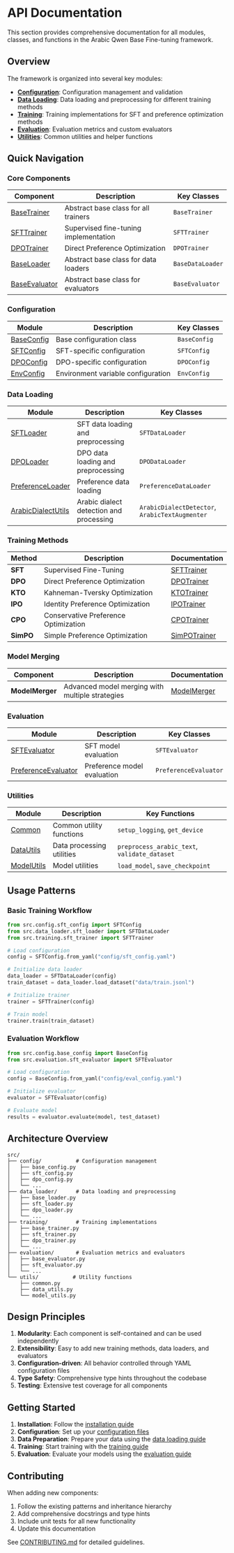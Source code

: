 # API Documentation

This section provides comprehensive documentation for all modules, classes, and functions in the Arabic Qwen Base Fine-tuning framework.

## Overview

The framework is organized into several key modules:

- **[Configuration](config/index.md)**: Configuration management and validation
- **[Data Loading](data_loader/index.md)**: Data loading and preprocessing for different training methods
- **[Training](training/index.md)**: Training implementations for SFT and preference optimization methods
- **[Evaluation](evaluation/index.md)**: Evaluation metrics and custom evaluators
- **[Utilities](utils/index.md)**: Common utilities and helper functions

## Quick Navigation

### Core Components

| Component | Description | Key Classes |
|-----------|-------------|-------------|
| [BaseTrainer](training/base_trainer.md) | Abstract base class for all trainers | `BaseTrainer` |
| [SFTTrainer](training/sft_trainer.md) | Supervised fine-tuning implementation | `SFTTrainer` |
| [DPOTrainer](training/dpo_trainer.md) | Direct Preference Optimization | `DPOTrainer` |
| [BaseLoader](data_loader/base_loader.md) | Abstract base class for data loaders | `BaseDataLoader` |
| [BaseEvaluator](evaluation/base_evaluator.md) | Abstract base class for evaluators | `BaseEvaluator` |

### Configuration

| Module | Description | Key Classes |
|--------|-------------|-------------|
| [BaseConfig](config/base_config.md) | Base configuration class | `BaseConfig` |
| [SFTConfig](config/sft_config.md) | SFT-specific configuration | `SFTConfig` |
| [DPOConfig](config/dpo_config.md) | DPO-specific configuration | `DPOConfig` |
| [EnvConfig](config/env_config.md) | Environment variable configuration | `EnvConfig` |

### Data Loading

| Module | Description | Key Classes |
|--------|-------------|-------------|
| [SFTLoader](data_loader/sft_loader.md) | SFT data loading and preprocessing | `SFTDataLoader` |
| [DPOLoader](data_loader/dpo_loader.md) | DPO data loading and preprocessing | `DPODataLoader` |
| [PreferenceLoader](data_loader/preference_loader.md) | Preference data loading | `PreferenceDataLoader` |
| [ArabicDialectUtils](data/arabic_dialect_utils.md) | Arabic dialect detection and processing | `ArabicDialectDetector`, `ArabicTextAugmenter` |

### Training Methods

| Method | Description | Documentation |
|--------|-------------|---------------|
| **SFT** | Supervised Fine-Tuning | [SFTTrainer](training/sft_trainer.md) |
| **DPO** | Direct Preference Optimization | [DPOTrainer](training/dpo_trainer.md) |
| **KTO** | Kahneman-Tversky Optimization | [KTOTrainer](training/kto_trainer.md) |
| **IPO** | Identity Preference Optimization | [IPOTrainer](training/ipo_trainer.md) |
| **CPO** | Conservative Preference Optimization | [CPOTrainer](training/cpo_trainer.md) |
| **SimPO** | Simple Preference Optimization | [SimPOTrainer](training/simpo_trainer.md) |

### Model Merging

| Component | Description | Documentation |
|-----------|-------------|---------------|
| **ModelMerger** | Advanced model merging with multiple strategies | [ModelMerger](training/model_merger.md) |

### Evaluation

| Module | Description | Key Classes |
|--------|-------------|-------------|
| [SFTEvaluator](evaluation/sft_evaluator.md) | SFT model evaluation | `SFTEvaluator` |
| [PreferenceEvaluator](evaluation/preference_evaluator.md) | Preference model evaluation | `PreferenceEvaluator` |

### Utilities

| Module | Description | Key Functions |
|--------|-------------|---------------|
| [Common](utils/common.md) | Common utility functions | `setup_logging`, `get_device` |
| [DataUtils](utils/data_utils.md) | Data processing utilities | `preprocess_arabic_text`, `validate_dataset` |
| [ModelUtils](utils/model_utils.md) | Model utilities | `load_model`, `save_checkpoint` |

## Usage Patterns

### Basic Training Workflow

```python
from src.config.sft_config import SFTConfig
from src.data_loader.sft_loader import SFTDataLoader
from src.training.sft_trainer import SFTTrainer

# Load configuration
config = SFTConfig.from_yaml("config/sft_config.yaml")

# Initialize data loader
data_loader = SFTDataLoader(config)
train_dataset = data_loader.load_dataset("data/train.jsonl")

# Initialize trainer
trainer = SFTTrainer(config)

# Train model
trainer.train(train_dataset)
```

### Evaluation Workflow

```python
from src.config.base_config import BaseConfig
from src.evaluation.sft_evaluator import SFTEvaluator

# Load configuration
config = BaseConfig.from_yaml("config/eval_config.yaml")

# Initialize evaluator
evaluator = SFTEvaluator(config)

# Evaluate model
results = evaluator.evaluate(model, test_dataset)
```

## Architecture Overview

```
src/
├── config/           # Configuration management
│   ├── base_config.py
│   ├── sft_config.py
│   ├── dpo_config.py
│   └── ...
├── data_loader/      # Data loading and preprocessing
│   ├── base_loader.py
│   ├── sft_loader.py
│   ├── dpo_loader.py
│   └── ...
├── training/         # Training implementations
│   ├── base_trainer.py
│   ├── sft_trainer.py
│   ├── dpo_trainer.py
│   └── ...
├── evaluation/       # Evaluation metrics and evaluators
│   ├── base_evaluator.py
│   ├── sft_evaluator.py
│   └── ...
└── utils/           # Utility functions
    ├── common.py
    ├── data_utils.py
    └── model_utils.py
```

## Design Principles

1. **Modularity**: Each component is self-contained and can be used independently
2. **Extensibility**: Easy to add new training methods, data loaders, and evaluators
3. **Configuration-driven**: All behavior controlled through YAML configuration files
4. **Type Safety**: Comprehensive type hints throughout the codebase
5. **Testing**: Extensive test coverage for all components

## Getting Started

1. **Installation**: Follow the [installation guide](../README.md#installation)
2. **Configuration**: Set up your [configuration files](config/index.md)
3. **Data Preparation**: Prepare your data using the [data loading guide](data_loader/index.md)
4. **Training**: Start training with the [training guide](training/index.md)
5. **Evaluation**: Evaluate your models using the [evaluation guide](evaluation/index.md)

## Contributing

When adding new components:

1. Follow the existing patterns and inheritance hierarchy
2. Add comprehensive docstrings and type hints
3. Include unit tests for all new functionality
4. Update this documentation

See [CONTRIBUTING.md](../../CONTRIBUTING.md) for detailed guidelines.